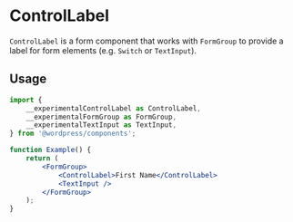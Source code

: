 # ControlLabel

`ControlLabel` is a form component that works with `FormGroup` to provide a label for form elements (e.g. `Switch` or `TextInput`).

## Usage

```jsx
import {
	__experimentalControlLabel as ControlLabel,
	__experimentalFormGroup as FormGroup,
	__experimentalTextInput as TextInput,
} from '@wordpress/components';

function Example() {
	return (
		<FormGroup>
			<ControlLabel>First Name</ControlLabel>
			<TextInput />
		</FormGroup>
	);
}
```
